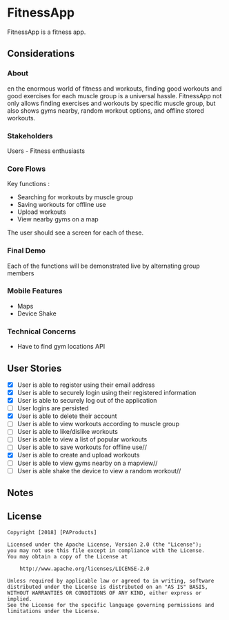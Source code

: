 # FitnessApp

FitnessApp is a fitness app.

## Considerations

### About
en the enormous world of fitness and workouts, finding good workouts and good exercises for each muscle group is a universal hassle. FitnessApp not only allows finding exercises and workouts by specific muscle group, but also shows gyms nearby, random workout options, and offline stored workouts. 

### Stakeholders
Users - Fitness enthusiasts

### Core Flows
Key functions :
- Searching for workouts by muscle group
- Saving workouts for offline use
- Upload workouts
- View nearby gyms on a map

The user should see a screen for each of these.

### Final Demo
Each of the functions will be demonstrated live by alternating group members

### Mobile Features
- Maps
- Device Shake

### Technical Concerns
- Have to find gym locations API

## User Stories

- [x] User is able to register using their email address
- [x] User is able to securely login using their registered information
- [x] User is able to securely log out of the application
- [ ] User logins are persisted
- [x] User is able to delete their account
- [ ] User is able to view workouts according to muscle group
- [ ] User is able to like/dislike workouts
- [ ] User is able to view a list of popular workouts
- [ ] User is able to save workouts for offline use//
- [x] User is able to create and upload workouts
- [ ] User is able to view gyms nearby on a mapview//
- [ ] User is able shake the device to view a random workout//

## Notes

## License

    Copyright [2018] [PAProducts]

    Licensed under the Apache License, Version 2.0 (the "License");
    you may not use this file except in compliance with the License.
    You may obtain a copy of the License at

        http://www.apache.org/licenses/LICENSE-2.0

    Unless required by applicable law or agreed to in writing, software
    distributed under the License is distributed on an "AS IS" BASIS,
    WITHOUT WARRANTIES OR CONDITIONS OF ANY KIND, either express or implied.
    See the License for the specific language governing permissions and
    limitations under the License.
